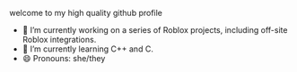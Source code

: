<!--
**TheCakeChicken/TheCakeChicken** is a ✨ _special_ ✨ repository because its `README.md` (this file) appears on your GitHub profile.

Here are some ideas to get you started:

- 🔭 I’m currently working on ...
- 🌱 I’m currently learning ...
- 👯 I’m looking to collaborate on ...
- 🤔 I’m looking for help with ...
- 💬 Ask me about ...
- 📫 How to reach me: ...
- 😄 Pronouns: ...
- ⚡ Fun fact: ...
-->

welcome to my high quality github profile

- 🔭 I’m currently working on a series of Roblox projects, including off-site Roblox integrations.
- 🌱 I’m currently learning C++ and C.
- 😄 Pronouns: she/they
